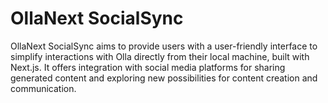 # OllaNext SocialSync
OllaNext SocialSync aims to provide users with a user-friendly interface to simplify interactions with Olla directly from their local machine, built with Next.js. It offers integration with social media platforms for sharing generated content and exploring new possibilities for content creation and communication.
